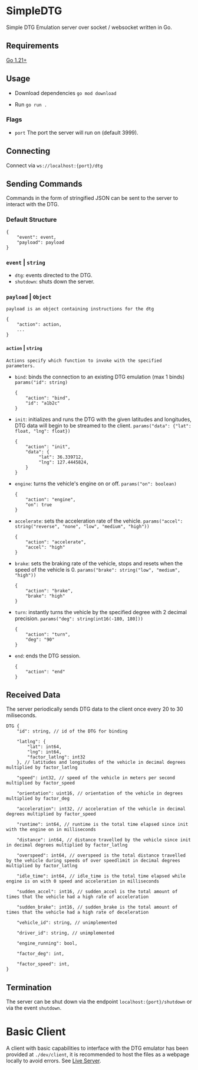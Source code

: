 # SimpleDTG

Simple DTG Emulation server over socket / websocket written in Go.

## Requirements

[Go 1.21+](https://go.dev/doc/install)

## Usage

-   Download dependencies `go mod download`

-   Run `go run .`

### Flags

-   `port` The port the server will run on (default 3999).

## Connecting

Connect via `ws://localhost:{port}/dtg`

## Sending Commands

Commands in the form of stringified JSON can be sent to the server to interact with the DTG.

### Default Structure

```
{
    "event": event,
    "payload": payload
}
```

### `event` | `string`

-   `dtg`: events directed to the DTG.
-   `shutdown`: shuts down the server.

### `payload` | `Object`

    payload is an object containing instructions for the dtg

```
{
    "action": action,
    ...
}
```

#### `action` | `string`

    Actions specify which function to invoke with the specified parameters.

-   `bind`: binds the connection to an existing DTG emulation (max 1 binds) `params("id": string)`

    ```
    {
        "action": "bind",
        "id": "a1b2c"
    }
    ```

-   `init`: initializes and runs the DTG with the given latitudes and longitudes, DTG data will begin to be streamed to the client. `params("data": {"lat": float, "lng": float})`
    ```
    {
        "action": "init",
        "data": {
             "lat": 36.339712,
             "lng": 127.4445824,
        }
    }
    ```
-   `engine`: turns the vehicle's engine on or off. `params("on": boolean)`
    ```
    {
        "action": "engine",
        "on": true
    }
    ```
-   `accelerate`: sets the acceleration rate of the vehicle. `params("accel": string("reverse", "none", "low", "medium", "high"))`
    ```
    {
        "action": "accelerate",
        "accel": "high"
    }
    ```
-   `brake`: sets the braking rate of the vehicle, stops and resets when the speed of the vehicle is 0. `params("brake": string("low", "medium", "high"))`
    ```
    {
        "action": "brake",
        "brake": "high"
    }
    ```
-   `turn`: instantly turns the vehicle by the specified degree with 2 decimal precision. `params("deg": string(int16(-180, 180]))`
    ```
    {
        "action": "turn",
        "deg": "90"
    }
    ```
-   `end`: ends the DTG session.
    ```
    {
        "action": "end"
    }
    ```

## Received Data

The server periodically sends DTG data to the client once every 20 to 30 miliseconds.

```
DTG {
    "id": string, // id of the DTG for binding

    "latlng": {
        "lat": int64,
        "lng": int64,
        "factor_latlng": int32
    }, // latitudes and longitudes of the vehicle in decimal degrees multiplied by factor_latlng

    "speed": int32, // speed of the vehicle in meters per second multiplied by factor_speed

    "orientation": uint16, // orientation of the vehicle in degrees multiplied by factor_deg

    "acceleration": int32, // acceleration of the vehicle in decimal degrees multiplied by factor_speed

    "runtime": int64, // runtime is the total time elapsed since init with the engine on in milliseconds

    "distance": int64, // distance travelled by the vehicle since init in decimal degrees multiplied by factor_latlng

    "overspeed": int64, // overspeed is the total distance travelled by the vehicle during speeds of over speedlimit in decimal degrees multiplied by factor_latlng

    "idle_time": int64, // idle_time is the total time elapsed while engine is on with 0 speed and acceleration in milliseconds

    "sudden_accel": int16, // sudden_accel is the total amount of times that the vehicle had a high rate of acceleration

    "sudden_brake": int16, // sudden_brake is the total amount of times that the vehicle had a high rate of deceleration

    "vehicle_id": string, // unimplemented

    "driver_id": string, // unimplemented

    "engine_running": bool,

    "factor_deg": int,

    "factor_speed": int,
}
```

## Termination

The server can be shut down via the endpoint `localhost:{port}/shutdown` or via the event `shutdown`.

# Basic Client

A client with basic capabilities to interface with the DTG emulator has been provided at `./dev/client`, it is recommended to host the files as a webpage locally to avoid errors. See [Live Server](https://marketplace.visualstudio.com/items?itemName=ritwickdey.LiveServer).
